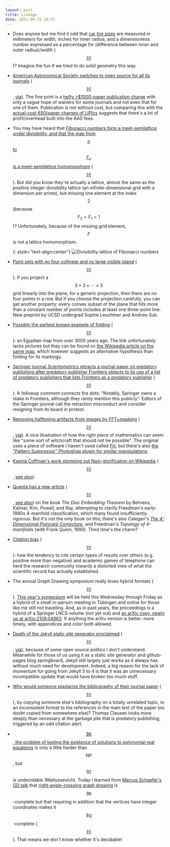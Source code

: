 ```yaml
---
layout: post
title: Linkage
date: 2021-09-15 14:57
---
```

* Does anyone but me find it odd that [car tire sizes](https://en.wikipedia.org/wiki/Tire_code) are measured in millimeters for width, inches for inner radius, and a dimensionless number expressed as a percentage for (difference between inner and outer radius)/width <span style="white-space:nowrap">([$$\mathbb{M}$$](https://mathstodon.xyz/@11011110/106864082094813780))?</span> Imagine the fun if we tried to do solid geometry this way.

* [American Astronomical Society switches to open source for all its journals](https://aas.org/press/aas-journals-open-access) ([$$\mathbb{M}$$](https://mathstodon.xyz/@11011110/106871073920675993), [via](https://news.ycombinator.com/item?id=28379917)). The fine print is a [hefty >$1000-paper publication charge](https://journals.aas.org/oa/#charge_comparison)
with only a vague hope of waivers for some journals and not even that for one of them. Publication is not without cost, but comparing this with the [actual-cost 
€60/paper charges of LIPIcs](https://www.dagstuhl.de/en/publications/lipics/processing-charge/) suggests that there's a lot of profit/overhead built into the AAS fees.

* You may have heard that [Fibonacci numbers form a meet-semilattice under divisibility, and that the map from $$n$$ to $$F_n$$ is a meet-semilattice homomorphism](https://www.math3ma.com/blog/fibonacci-sequence) ([$$\mathbb{M}$$](https://mathstodon.xyz/@11011110/106880573772645015)). But did you know they're actually a lattice, almost the same as the positive integer divisibility lattice (an infinite-dimensional grid with a dimension per prime), but missing one element at the index $$2$$ (because $$F_2=F_1=1$$)? Unfortunately, because of the missing grid element, $$F$$ is not a lattice homomorphism.

  {: style="text-align:center"}
![Divisibility lattice of Fibonacci numbers]({{site.baseurl}}/assets/2021/Fibonacci-divisibility.svg)

* [Point sets with no four collinear and no large visible island](https://arxiv.org/abs/2109.00022) ([$$\mathbb{M}$$](https://mathstodon.xyz/@11011110/106883568827068806)). If you project a 
$$3\times 3\times \cdots\times 3$$ grid linearly into the plane, for a generic projection, then there are no four points in a row. But if you choose the projection carefully, you can get another property: every convex subset of the plane that hits more than a constant number of points includes at least one three-point line. New preprint by UCSD undergrad Sophie Leuchtner and Andrew Suk.

* [Possibly the earliest known example of folding](https://britishorigami.info/lister/egypt.php) ([$$\mathbb{M}$$](https://mathstodon.xyz/@11011110/106889063469591427)): an Egyptian map from over 3000 years ago. The link unfortunately lacks pictures but they can be found on [the Wikipedia article on the same map](https://en.wikipedia.org/wiki/Turin_Papyrus_Map), which however suggests an alternative hypothesis than folding for its markings.

* [Springer journal _Scientometrics_ retracts a journal paper on predatory publishing after predatory publisher Frontiers objects to its use of a list of predatory publishers that lists Frontiers as a predatory publisher](https://retractionwatch.com/2021/09/07/authors-object-after-springer-nature-journal-cedes-to-publisher-frontiers-demand-for-retraction/) ([$$\mathbb{M}$$](https://mathstodon.xyz/@11011110/106891442309422502)). A followup comment connects the dots: "Notably, Springer owns a stake in Frontiers, although they rarely mention this publicly". Editors of the Springer journal call the retraction misconduct and consider resigning from its board in protest.

* [Removing halftoning artifacts from images by FFT+masking](https://www.getrevue.co/profile/shift-happens/issues/moire-no-more-688319) ([$$\mathbb{M}$$](https://mathstodon.xyz/@11011110/106900166239796915), [via](https://www.metafilter.com/192541/pure-old-fashioned-math-and-science)). A nice illustration of how the right piece of mathematics can seem like "some sort of witchcraft that should not be possible". The original uses a piece of software I haven't used called [Fiji](https://imagej.net/software/fiji/), but there's also [the "Pattern Suppressor" Photoshop plugin for similar manipulations](http://ft.rognemedia.no/).

* [Ksenia Coffman's work stomping out Nazi-glorification on Wikipedia](https://www.wired.com/story/one-womans-mission-to-rewrite-nazi-history-wikipedia/) ([$$\mathbb{M}$$](https://mathstodon.xyz/@11011110/106905799003035925), [see also](https://www.metafilter.com/192594/One-Womans-Mission-to-Rewrite-Nazi-History-on-Wikipedia)).

* [Quanta has a new article](https://www.quantamagazine.org/new-math-book-rescues-landmark-topology-proof-20210909/) ([$$\mathbb{M}$$](https://mathstodon.xyz/@11011110/106911678317985799), [see also](https://mathoverflow.net/questions/87674/independent-evidence-for-the-classification-of-topological-4-manifolds)) on the book _The Disc Embedding Theorem_ by Behrens, Kalmar, Kim, Powell, and Ray, attempting to clarify Freedman's early-1980s 4-manifold classification, which many found insufficiently rigorous. But it's not the only book on this; there's also Calegari's [_The 4-Dimensional Poincaré Conjecture_](https://math.uchicago.edu/~dannyc/books/4dpoincare/4dpoincare.html), and Freedman's _Topology of 4-manifolds_ (with Frank Quinn, 1990). Third time's the charm?

* [Citation bias](https://thereader.mitpress.mit.edu/perils-of-publication-and-citation-bias/) ([$$\mathbb{M}$$](https://mathstodon.xyz/@11011110/106917424161901510)): how the tendency to cite certain types of results over others (e.g. positive more than negative) and academic games of telephone can herd the research community towards a distorted view of what the scientific record has actually established.

* The annual Graph Drawing symposium really loves hybrid formats ([$$\mathbb{M}$$](https://mathstodon.xyz/@11011110/106921800901735764)). [This year's symposium](https://algo.inf.uni-tuebingen.de/gd2021/) will be held  this Wednesday through Friday as a hybrid of a small in-person meeting in Tübingen and online for those like me still not traveling. And, as in past years, the proceedings is a hybrid of a Springer LNCS volume (not yet out) and [an arXiv copy, newly up at arXiv:2109.04863](https://arxiv.org/abs/2109.04863). If anything the arXiv version is better: more timely, with appendices and color both allowed.

* [Death of the Jekyll static site generator proclaimed](https://www.bridgetownrb.com/future/rip-jekyll/) ([$$\mathbb{M}$$](https://mathstodon.xyz/@11011110/106928704495143550), [via](https://news.ycombinator.com/item?id=28514029)), because of some open source politics I don't understand. Meanwhile for those of us using it as a static site generator and github-pages blog springboard, Jekyll still largely just works as it always has without much need for development. Indeed, a big reason for the lack of momentum for going from Jekyll 3 to 4 is that it was an unnecessary incompatible update that would have broken too much stuff.

* [Why would someone plagiarize the bibliography of their journal paper](https://www.thomasclausen.net/en/but-this-is-a-weird-bibliography/) ([$$\mathbb{M}$$](https://mathstodon.xyz/@11011110/106934028229929325)), by copying someone else's bibliography on a totally unrelated topic, in an inconsistent format to the references in the main text of the paper (no doubt copied from somewhere else)? Thomas Clausen looks more deeply than necessary at the garbage pile that is predatory publishing, triggered by an odd citation alert.

* [$$\exists\mathbb{R}$$, the problem of testing the existence of solutions to polynomial real equations](https://en.wikipedia.org/wiki/Existential_theory_of_the_reals) is only a little harder than $$\mathsf{NP}$$, but $$\exists\mathbb{Z}$$ is undecidable (Matiyasevich). Today I learned from [Marcus Schaefer's GD talk](https://arxiv.org/abs/2107.11663) that [right-angle-crossing graph drawing](https://en.wikipedia.org/wiki/RAC_drawing) is $$\exists\mathbb{R}$$-complete but that requiring in addition that the vertices have integer coordinates makes it $$\exists\mathbb{Q}$$-complete ([$$\mathbb{M}$$](https://mathstodon.xyz/@11011110/106936348796765483)). That means we don't know whether it's decidable!